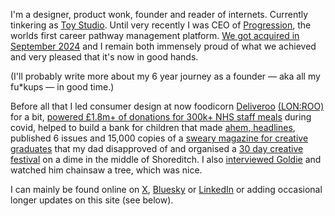 I'm a designer, product wonk, founder and reader of internets. Currently tinkering as [Toy Studio]("https://toy.studio").
Until very recently I was CEO of [Progression]("https://progression.co"), the worlds first career pathway management platform. [We got acquired in September 2024](https://progression.co/blog/progression-is-joining-the-career-io-family/) and I remain both immensely proud of what we achieved and very pleased that it's now in good hands.

(I'll probably write more about my 6 year journey as a founder — aka all my fu*kups — in good time.)

<p class="subtitle">Before all that I led consumer design at now foodicorn <a href="https://deliveroo.co.uk">Deliveroo</a> <a href="https://www.google.com/finance/quote/ROO:LON?sa=X&ved=2ahUKEwivtq-vmqGHAxV0TEEAHTLMCAQQ3ecFegQIMBAX" class="">(LON:ROO)</a> for a bit, <a href="https://mealsforthenhs.org">powered £1.8m+ of donations for 300k+ NHS staff meals</a> during covid, helped to build a bank for children that made <a href="https://https://www.dailymail.co.uk/news/article-2714436/Debit-card-lets-children-buy-porn-alcohol-weapons-blocked-thanks-Mail-Sunday.html">ahem, headlines</a>, published 6 issues and 15,000 copies of a <a href="https://shellsuitzombie.co.uk">sweary magazine for creative graduates</a> that my dad disapproved of and organised a <a href="https://vimeo.com/82980736">30 day creative festival</a> on a dime in the middle of Shoreditch. I also <a href="https://jonnyburch.com/goldie-interview/">interviewed Goldie</a> and watched him chainsaw a tree, which was nice.</p>
<p class="subtitle">I can mainly be found online on <a href="https://x.com/jonnyburch">X</a>, <a href="https://bsky.app/profile/jonnyburch.com">Bluesky</a> or <a href="https://linkedin.com/in/jonnyburch">LinkedIn</a> or adding occasional longer updates on this site (see below).</p>